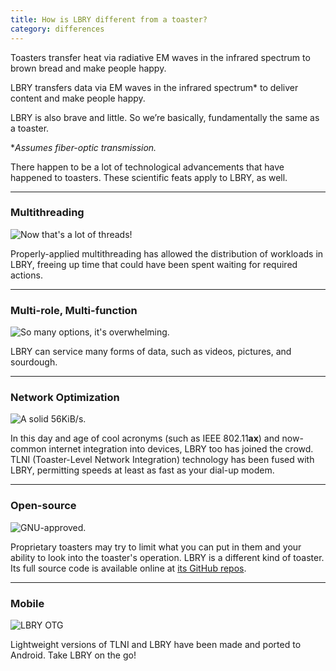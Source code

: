 ```yaml
---
title: How is LBRY different from a toaster?
category: differences
---
```

Toasters transfer heat via radiative EM waves in the infrared spectrum to brown bread and make people happy.

LBRY transfers data via EM waves in the infrared spectrum* to deliver content and make people happy.

LBRY is also brave and little. So we’re basically, fundamentally the same as a toaster.

\**Assumes fiber-optic transmission.*

There happen to be a lot of technological advancements that have happened to toasters. These scientific feats apply to LBRY, as well.

-------
### Multithreading

![Now that's a lot of threads!](https://spee.ch/dd1aa7f0db34d4bba810573d489c0fc857d0c492/t0.png)

Properly-applied multithreading has allowed the distribution of workloads in LBRY, freeing up time that could have been spent waiting for required actions.

-------
### Multi-role, Multi-function

![So many options, it's overwhelming.](https://spee.ch/d4e459e707ae446722faa86cf32940afc0fc206f/t1.png)

LBRY can service many forms of data, such as videos, pictures, and sourdough.

-------
### Network Optimization

![A solid 56KiB/s.](https://spee.ch/1038a070b1e43a41d40050f5a23e9a36a3884ecf/t2.png)

In this day and age of cool acronyms (such as IEEE 802.11**ax**) and now-common internet integration into devices, LBRY too has joined the crowd. TLNI (Toaster-Level Network Integration) technology has been fused with LBRY, permitting speeds at least as fast as your dial-up modem.

-------
### Open-source

![GNU-approved.](https://spee.ch/b4e7aefb242e78bfc164b42d27d251d576c04994/t3.png)

Proprietary toasters may try to limit what you can put in them and your ability to look into the toaster's operation. LBRY is a different kind of toaster. Its full source code is available online at [its GitHub repos](https://github.com/lbryio).

-------
### Mobile

![LBRY OTG](https://spee.ch/ffada396dd2af9569148f1fa8f87167f8ec1f88e/t4.png)

Lightweight versions of TLNI and LBRY have been made and ported to Android. Take LBRY on the go!
